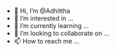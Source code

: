 - 👋 Hi, I’m @Adhittha
- 👀 I’m interested in ...
- 🌱 I’m currently learning ...
- 💞️ I’m looking to collaborate on ...
- 📫 How to reach me ...

<!---
Adhittha/Adhittha is a ✨ special ✨ repository because its `README.md` (this file) appears on your GitHub profile.
You can click the Preview link to take a look at your changes.
--->
